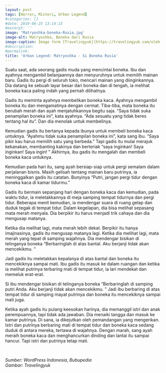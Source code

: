 ```yaml
---
layout: post
tags: [Horror, Misteri, Urban Legend]
#categories: []
#date: 2019-06-25 13:14:15
#excerpt: ''
image: 'Matryoshka-boneka-Rusia.jpg'
image-alt: Matryoshka, Boneka dari Rusia
image-caption: Image form [Travelingyuk](https://travelingyuk.com/oleh-oleh-khas-rusia/310301/)
#description:
#permalink:
title: 'Urban Legend: Matryoshka - Si Boneka Rusia'
---
```





Suatu saat, ada seorang gadis muda yang mencintai boneka. Ibu dan ayahnya mengambil belanjaannya dan menyuruhnya untuk memilih mainan baru. Gadis itu pergi di seluruh toko, mencari mainan yang diinginkannya. Dia datang ke sebuah layar besar dari boneka dan di tengah, ia melihat boneka kaca paling indah yang pernah dilihatnya.

Gadis itu meminta ayahnya membelikan boneka kaca. Ayahnya mengambil boneka itu dan mengamatinya dengan cermat. Tiba-tiba, mata boneka itu berubah merah dan ayah menjatuhkannya begitu saja. “Saya tidak suka penampilan boneka ini”, kata ayahnya. “Ada sesuatu yang tidak beres tentang hal itu”. Dan dia menolak untuk membelinya.

Kemudian gadis itu bertanya kepada ibunya untuk membeli boneka kaca untuknya. “Ayahmu tidak suka penampilan boneka ini”, kata sang ibu. “Saya pikir kau harus memilih satu yang berbeda.” Tapi gadis itu mulai merajuk kekanakan, membanting kakinya dan berteriak “saya inginkan! Saya inginkan! Saya ingin! ” Akhirnya, ibu gadis itu mengalah dan membeli boneka kaca untuknya.

Kemudian pada hari itu, sang ayah bersiap-siap untuk pergi semalam dalam perjalanan bisnis. Masih gelisah tentang mainan baru putrinya, ia meninggalkan gadis itu catatan. Bunyinya “Putri, jangan pergi tidur dengan boneka kaca di kamar tidurmu.”

Gadis itu bermain sepanjang hari dengan boneka kaca dan kemudian, pada waktu tidur, ia meletakkannya di meja samping tempat tidurnya dan pergi tidur. Beberapa menit kemudian, ia mendengar suara di ruang gelap dan duduk tegak di tempat tidur. Dalam kegelapan, dia bisa melihat sepasang mata merah menyala. Dia berpikir itu harus menjadi trik cahaya dan dia mengusap matanya.

Ketika dia melihat lagi, mata merah lebih dekat. Berpikir itu hanya imajinasinya, gadis itu mengusap matanya lagi. Ketika dia melihat lagi, mata merah yang tepat di samping wajahnya. Dia mendengar bisikan di telinganya boneka “Berbaringlah di atas bantal. Aku berjanji tidak akan mencekikmu. “

Jadi gadis itu meletakkan kepalanya di atas bantal dan boneka itu mencekiknya sampai mati. Ibu gadis itu masuk ke dalam ruangan dan ketika ia melihat putrinya terbaring mati di tempat tidur, ia lari mendekat dan memeluk erat-erat.

Si ibu mendengar bisikan di telinganya boneka “Berbaringlah di samping putri Anda. Aku berjanji tidak akan mencekikmu. ” Jadi ibu berbaring di atas tempat tidur di samping mayat putrinya dan boneka itu mencekiknya sampai mati juga.

Ketika ayah gadis itu pulang keesokan harinya, dia memanggil istri dan anak perempuannya, tapi tidak ada jawaban. Dia menaiki tangga dan masuk ke kamar putrinya. Di sana, ia dikejutkan oleh pemandangan yang mengerikan. Istri dan putrinya berbaring mati di tempat tidur dan boneka kaca sedang duduk di antara mereka, tertawa di wajahnya. Dengan marah, sang ayah meraih boneka kaca dan menghancurkan dinding dan lantai itu sampai hancur. Tapi istri dan putrinya tetap mati.


<br>

_Sumber: WordPress Indonesia, Bubupedia_ <br>
_Gambar: Travelingyuk_

